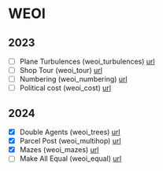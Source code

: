 # WEOI

## 2023

- [ ] Plane Turbulences (weoi_turbulences) [url](https://training.olinfo.it/#/task/weoi_turbulences/statement)
- [ ] Shop Tour (weoi_tour) [url](https://training.olinfo.it/#/task/weoi_tour/statement)
- [ ] Numbering (weoi_numbering) [url](https://training.olinfo.it/#/task/weoi_numbering/statement)
- [ ] Political cost (weoi_cost) [url](https://training.olinfo.it/#/task/weoi_cost/statement)

## 2024

- [x] Double Agents (weoi_trees) [url](https://training.olinfo.it/#/task/weoi_trees/statement)
- [x] Parcel Post (weoi_multihop) [url](https://training.olinfo.it/#/task/weoi_multihop/statement)
- [x] Mazes (weoi_mazes) [url](https://training.olinfo.it/#/task/weoi_mazes/statement)
- [ ] Make All Equal (weoi_equal) [url](https://training.olinfo.it/#/task/weoi_equal/statement)
